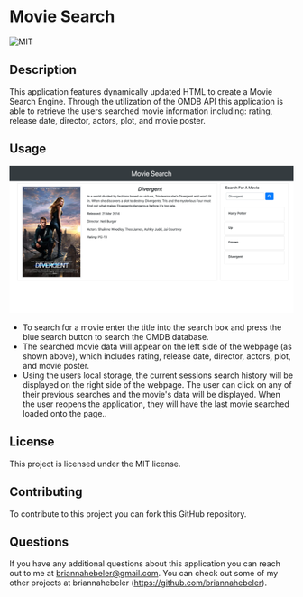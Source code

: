 # Movie Search
![MIT](https://img.shields.io/badge/license-MIT-blueviolet)

## Description
This application features dynamically updated HTML to create a Movie Search Engine. Through the utilization of the OMDB API this application is able to retrieve the users searched movie information including: rating, release date, director, actors, plot, and movie poster. 

## Usage
![](./assets/images/movieSearchApp.png)

* To search for a movie enter the title into the search box and press the blue search button to search the OMDB database.
* The searched movie data will appear on the left side of the webpage (as shown above), which includes rating, release date, director, actors, plot, and movie poster.
* Using the users local storage, the current sessions search history will be displayed on the right side of the webpage. The user can click on any of their previous searches and the movie's data will be displayed. When the user reopens the application, they will have the  last movie searched loaded onto the page..

## License
This project is licensed under the MIT license.

## Contributing
To contribute to this project you can fork this GitHub repository.

## Questions
If you have any additional questions about this application you can reach out to me at briannahebeler@gmail.com.
You can check out some of my other projects at briannahebeler (https://github.com/briannahebeler).

<!-- ## Link
https://briannahebeler.github.io/Weather-Dashboard/ -->